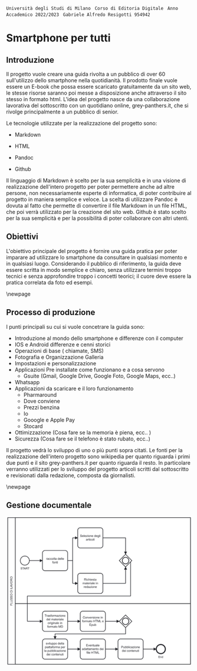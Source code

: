 `` Università degli Studi di Milano ``
`` Corso di Editoria Digitale`` 
`` Anno Accademico 2022/2023``
`` Gabriele Alfredo Resigotti 954942``

# Smartphone per tutti 

## Introduzione

Il progetto vuole creare una guida rivolta a un pubblico di over 60 sull'utilizzo dello smartphone nella quotidianità.
Il prodotto finale vuole essere un E-book che possa essere scaricato gratuitamente da un sito web, le stesse risorse saranno poi messe a disposizione anche attraverso il sito stesso in formato html.
L'idea del progetto nasce da una collaborazione lavorativa del sottoscritto con un quotidiano online, grey-panthers.it, che si rivolge principalmente a un pubblico di senior.

Le tecnologie utilizzate per la realizzazione del progetto sono:

- Markdown

- HTML

- Pandoc

- Github

Il linguaggio di Markdown è scelto per la sua semplicità e in una visione di realizzazione dell'intero progetto per poter permettere anche ad altre persone, non necessariamente esperte di informatica, di poter contribuire al progetto in maniera semplice e veloce.
La scelta di utilizzare Pandoc è dovuta al fatto che permette di convertire il file Markdown in un file HTML, che poi verrà utilizzato per la creazione del sito web.
Github è stato scelto per la sua semplicità e per la possibilità di poter collaborare con altri utenti.

## Obiettivi

L'obiettivo principale del progetto è fornire una guida pratica per poter imparare ad utilizzare lo smartphone da consultare in qualsiasi momento e in qualsiasi luogo. Considerando il pubblico di riferimento, la guida deve essere scritta in modo semplice e chiaro, senza utilizzare termini troppo tecnici e senza approfondire troppo i concetti teorici; il cuore deve essere la pratica correlata da foto ed esempi.

\newpage
## Processo di produzione

I punti principali su cui si vuole concetrare la guida sono:

- Introduzione al mondo dello smartphone e differenze con il computer
- IOS  e Android differenze e cenni storici
- Operazioni di base ( chiamate, SMS)
- Fotografia e Organizzazione Galleria
- Impostazioni e personalizzazione
- Applicazioni Pre installate come funzionano e a cosa servono
  - Gsuite (Gmail, Google Drive, Google Foto, Google Maps, ecc..)
- Whatsapp
- Applicazioni da scaricare e il loro funzionamento
  - Pharmaround
  - Dove conviene
  - Prezzi benzina
  - Io
  - Gooogle e Apple Pay
  - Stocard
- Ottimizzazione (Cosa fare se la memoria è piena, ecc.. )
- Sicurezza (Cosa fare se il telefono è stato rubato, ecc..)

Il progetto vedrà lo sviluppo di uno o più punti sopra citati.
Le fonti per la realizzazione dell'intero progetto sono wikipedia per quanto riguarda i primi due punti e il sito grey-panthers.it per quanto riguarda il resto. In particolare verranno utilizzati per lo sviluppo del progetto articoli scritti dal sottoscritto e revisionati dalla redazione, composta da giornalisti.

\newpage
## Gestione documentale

![Flusso documentale](./diagram.jpg)






